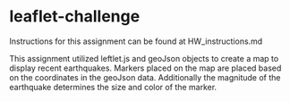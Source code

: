 # leaflet-challenge

Instructions for this assignment can be found at HW_instructions.md

This assignment utilized leftlet.js and geoJson objects to create a map to display recent earthquakes.
Markers placed on the map are placed based on the coordinates in the geoJson data.
Additionally the magnitude of the earthquake determines the size and color of the marker.
